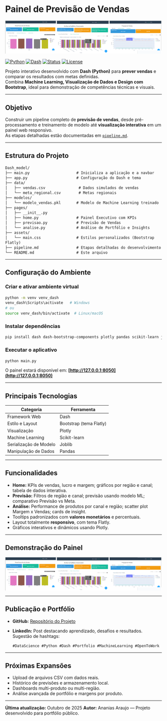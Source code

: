 # Painel de Previsão de Vendas

![Preview do Painel](assets/preview.png)

[![Python](https://img.shields.io/badge/Python-3.11-blue?logo=python)](https://www.python.org/)
[![Dash](https://img.shields.io/badge/Dash-Framework-brightgreen?logo=plotly)](https://dash.plotly.com/)
[![Status](https://img.shields.io/badge/Status-Concluído-success)]()
[![License](https://img.shields.io/badge/License-MIT-lightgrey)]()

Projeto interativo desenvolvido com **Dash (Python)** para **prever vendas** e comparar os resultados com metas definidas.  
Combina **Machine Learning, Visualização de Dados e Design com Bootstrap**, ideal para demonstração de competências técnicas e visuais.

---

## Objetivo
Construir um pipeline completo de **previsão de vendas**, desde pré-processamento e treinamento de modelo até **visualização interativa** em um painel web responsivo.  
As etapas detalhadas estão documentadas em [`pipeline.md`](pipeline.md).

---

## Estrutura do Projeto

```text
Dash_model/
├── main.py                     # Inicializa a aplicação e a navbar
├── app.py                      # Configuração do Dash e tema
├── data/
│   ├── vendas.csv               # Dados simulados de vendas
│   └── meta_regional.csv        # Metas regionais
├── modelos/
│   └── modelo_vendas.pkl       # Modelo de Machine Learning treinado
├── pages/
│   ├── __init__.py
│   ├── home.py                 # Painel Executivo com KPIs
│   ├── previsao.py             # Previsão de Vendas
│   └── analise.py              # Análise de Portfólio e Insights
├── assets/
│   └── main.css                # Estilos personalizados (Bootstrap Flatly)
├── pipeline.md                 # Etapas detalhadas do desenvolvimento
└── README.md                   # Este arquivo
````

---

## Configuração do Ambiente

### Criar e ativar ambiente virtual

```bash
python -m venv venv_dash
venv_dash\Scripts\activate   # Windows
# ou
source venv_dash/bin/activate  # Linux/macOS
```

### Instalar dependências

```bash
pip install dash dash-bootstrap-components plotly pandas scikit-learn joblib
```

### Executar o aplicativo

```bash
python main.py
```

O painel estará disponível em:
**[http://127.0.0.1:8050](http://127.0.0.1:8050)**

---

## Principais Tecnologias

| Categoria              | Ferramenta              |
| ---------------------- | ----------------------- |
| Framework Web          | Dash                    |
| Estilo e Layout        | Bootstrap (tema Flatly) |
| Visualização           | Plotly                  |
| Machine Learning       | Scikit-learn            |
| Serialização de Modelo | Joblib                  |
| Manipulação de Dados   | Pandas                  |

---

## Funcionalidades

* **Home:** KPIs de vendas, lucro e margem; gráficos por região e canal; tabela de dados interativa.
* **Previsão:** Filtros de região e canal; previsão usando modelo ML; comparativo Previsão vs Meta.
* **Análise:** Performance de produtos por canal e região; scatter plot Margem x Vendas; cards de insight.
* Tooltips padronizados com **valores monetários** e percentuais.
* Layout totalmente **responsivo**, com tema Flatly.
* Gráficos interativos e dinâmicos usando Plotly.

---

## Demonstração do Painel

![Painel de Previsão de Vendas](assets/preview.png)

---

## Publicação e Portfólio

* **GitHub:** [Repositório do Projeto](https://github.com/ene-araujo/Dash_model)
* **LinkedIn:** Post destacando aprendizado, desafios e resultados.
  Sugestão de hashtags:

  ```
  #DataScience #Python #Dash #Portfolio #MachineLearning #OpenToWork
  ```

---

## Próximas Expansões

* Upload de arquivos CSV com dados reais.
* Histórico de previsões e armazenamento local.
* Dashboards multi-produto ou multi-região.
* Análise avançada de portfólio e margens por produto.

---

**Última atualização:** Outubro de 2025
**Autor:** Ananias Araujo — Projeto desenvolvido para portfólio público.

